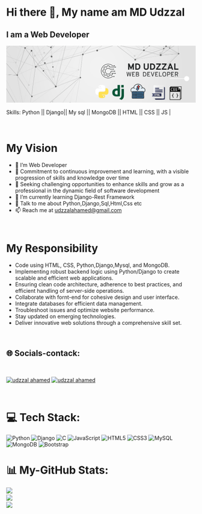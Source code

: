 # Hi there 👋, My name am MD Udzzal

## I am a Web Developer

![I am a junior Web Developer](https://github.com/udzzal/udzzal/blob/main/banner%20(2).png?raw=true)

Skills: Python || Django|| My sql || MongoDB || HTML || CSS || JS |

<br/>

# My Vision

- 🔭 I’m Web Developer
- 👯 Commitment to continuous improvement and learning, with a visible progression of skills and knowledge over time
- 🤔 Seeking challenging opportunities to enhance skills and grow as a professional in the dynamic field of software development
- 🌱 I’m currently learning Django-Rest Framework
- 💬 Talk to me about Python,Django,Sql,Html,Css etc
- 📫 Reach me at udzzalahamed@gmail.com

<br/>

# My Responsibility

- Code using HTML, CSS, Python,Django,Mysql, and MongoDB.
- Implementing robust backend logic using Python/Django to create scalable and efficient web applications.
- Ensuring clean code architecture, adherence to best practices, and efficient handling of server-side operations.
- Collaborate with fornt-end for cohesive design and user interface.
- Integrate databases for efficient data management.
- Troubleshoot issues and optimize website performance.
- Stay updated on emerging technologies.
- Deliver innovative web solutions through a comprehensive skill set.

<br/>


## 🌐 Socials-contack:
<br/>

<p align="left">
<a href="https://linkedin.com/in/udzzal-ahamed" target="blank"><img align="center" src="https://raw.githubusercontent.com/rahuldkjain/github-profile-readme-generator/master/src/images/icons/Social/linked-in-alt.svg" alt="udzzal ahamed" height="30" width="40" /></a>
<a href="https://www.facebook.com/profile.php?id=100044776125343" target="blank"><img align="center" src="https://raw.githubusercontent.com/rahuldkjain/github-profile-readme-generator/master/src/images/icons/Social/facebook.svg" alt="udzzal ahamed" height="30" width="40" /></a>
</p>

<br/>

# 💻 Tech Stack:
![Python](https://img.shields.io/badge/python-3670A0?style=for-the-badge&logo=python&logoColor=ffdd54) ![Django](https://img.shields.io/badge/django-%23092E20.svg?style=for-the-badge&logo=django&logoColor=white) ![C](https://img.shields.io/badge/c-%2300599C.svg?style=for-the-badge&logo=c&logoColor=white) ![JavaScript](https://img.shields.io/badge/javascript-%23323330.svg?style=for-the-badge&logo=javascript&logoColor=%23F7DF1E) ![HTML5](https://img.shields.io/badge/html5-%23E34F26.svg?style=for-the-badge&logo=html5&logoColor=white) ![CSS3](https://img.shields.io/badge/css3-%231572B6.svg?style=for-the-badge&logo=css3&logoColor=white) ![MySQL](https://img.shields.io/badge/mysql-%2300000f.svg?style=for-the-badge&logo=mysql&logoColor=white) ![MongoDB](https://img.shields.io/badge/MongoDB-%234ea94b.svg?style=for-the-badge&logo=mongodb&logoColor=white) ![Bootstrap](https://img.shields.io/badge/bootstrap-%238511FA.svg?style=for-the-badge&logo=bootstrap&logoColor=white) 
# 📊 My-GitHub Stats:
![](https://github-readme-stats.vercel.app/api?username=udzzal&theme=tokyonight&hide_border=false&include_all_commits=true&count_private=false)<br/>
![](https://github-readme-streak-stats.herokuapp.com/?user=udzzal&theme=tokyonight&hide_border=false)<br/>
![](https://github-readme-stats.vercel.app/api/top-langs/?username=udzzal&theme=tokyonight&hide_border=false&include_all_commits=true&count_private=false&layout=compact)


<!-- Proudly created with GPRM ( https://gprm.itsvg.in ) -->
